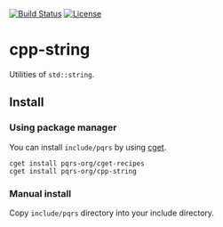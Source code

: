 [![Build Status](https://travis-ci.com/pqrs-org/cpp-string.svg?branch=master)](https://travis-ci.com/pqrs-org/cpp-string)
[![License](https://img.shields.io/badge/license-Boost%20Software%20License-blue.svg)](https://github.com/pqrs-org/cpp-string/blob/master/LICENSE.md)

# cpp-string

Utilities of `std::string`.

## Install

### Using package manager

You can install `include/pqrs` by using [cget](https://github.com/pfultz2/cget).

```shell
cget install pqrs-org/cget-recipes
cget install pqrs-org/cpp-string
```

### Manual install

Copy `include/pqrs` directory into your include directory.
